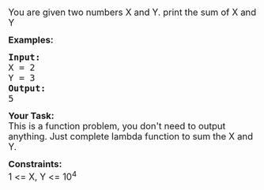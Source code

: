<div class="problems_problem_content__Xm_eO"><div class="problemQuestion">
<p><span style="font-size:18px">You are given two numbers X&nbsp;and Y. print the sum of X&nbsp;and Y</span></p>

<p><span style="font-size:18px"><strong>Examples:</strong></span></p>

<pre><span style="font-size:18px"><strong>Input:</strong>
X = 2
Y = 3</span>
<span style="font-size:18px"><strong>Output:</strong>
5</span></pre>

<p><span style="font-size:18px"><strong>Your Task:</strong><br>
This is a function problem, you don't need to output anything. Just complete lambda function to sum the X&nbsp;and Y.</span></p>

<p><span style="font-size:18px"><strong>Constraints:</strong><br>
1 &lt;= X, Y&nbsp;&lt;= 10<sup>4</sup></span></p>
</div>
</div>